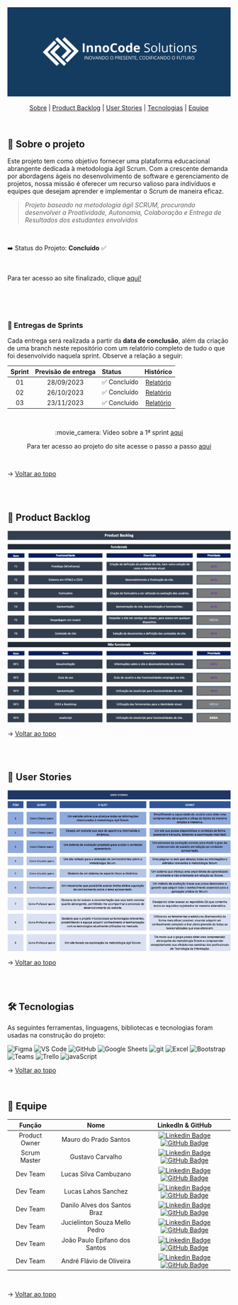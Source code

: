 
<img  src="https://github.com/InnoCodeSolutions/documentacao_InnoCodeSolutions/blob/bdcc472fad86403b27479968cbd2f5de9dfcc0cf/InnoCodeSolutions-banner.png" alt="banner_innocode" />

  

<br>

  

<span  id="topo">

  

<p  align="center">
<a  href="#sobre">Sobre</a> |
<a  href="#backlogs">Product Backlog</a> |
<a  href="#user_stories">User Stories</a> |
<a  href="#tecnologias">Tecnologias</a> |
<a  href="#equipe">Equipe</a>
</p>

  

<span  id="sobre">

  

<br>

  

## :bookmark_tabs: Sobre o projeto

  

Este projeto tem como objetivo fornecer uma plataforma educacional abrangente dedicada à metodologia ágil Scrum. Com a crescente demanda por abordagens ágeis no desenvolvimento de software e gerenciamento de projetos, nossa missão é oferecer um recurso valioso para indivíduos e equipes que desejam aprender e implementar o Scrum de maneira eficaz.

  

>  _Projeto baseado na metodologia ágil SCRUM, procurando desenvolver a Proatividade, Autonomia, Colaboração e Entrega de Resultados dos estudantes envolvidos_   

<br>

:arrow_right: Status do Projeto: **Concluído** ✅

<br>

Para ter acesso ao site finalizado, clique [aqui!](https://innocodesolutions.github.io/innoCodeSolutions/index.html)

<br>

<br>

<br>

  

### 🏁 Entregas de Sprints

  

Cada entrega será realizada a partir da **data de conclusão**, além da criação de uma branch neste repositório com um relatório completo de tudo o que foi desenvolvido naquela sprint. Observe a relação a seguir:

<div align="center">

| Sprint | Previsão de entrega | Status | Histórico |
|:--:|:----------:|:-------------------|:-------------------------------------------------:|
| 01 | 28/09/2023 | ✅ Concluído |[Relatório](sprint01_relatório.md)
| 02 | 26/10/2023 | ✅ Concluído |[Relatório](sprint02_relatório.md)
| 03 | 23/11/2023 | ✅ Concluído |[Relatório](sprint03_relatório.md)

</div>   

<div align="center">
<br>
  
<p>:movie_camera: Vídeo sobre a 1ª sprint <a href="https://youtu.be/G6foH98PoDM">aqui</a></p>
<p>Para ter acesso ao projeto do site acesse o passo a passo <a href="https://github.com/InnoCodeSolutions/documentacao_InnoCodeSolutions/blob/main/GUIA%20DE%20ACESSO%20À%20PROTÓTIPO.pdf">aqui</a></p>


<br>
</div>
  
→ [Voltar ao topo](#topo)

<br>

<br>

  

<span  id="backlogs">

  

## :dart: Product Backlog

  

<div  align="center" width="90%">

  

<img  src="product_backlog.png"  alt="product backlog"  />

  

</div>

  

→ [Voltar ao topo](#topo)

  

<br>

<br>

<span  id="user_stories">

## :scroll: User Stories

<div align="center">
<img src="https://github.com/InnoCodeSolutions/documentacao_InnoCodeSolutions/blob/ed0fb88db6f4626a1b95b56e7299567b6099b0a4/user_stories.png" alt="user_stories">
</div>

→ [Voltar ao topo](#topo)

<br>

<br> 

<span  id="tecnologias">

  

## 🛠️ Tecnologias

  

As seguintes ferramentas, linguagens, bibliotecas e tecnologias foram usadas na construção do projeto:

  

<img  src="https://img.shields.io/badge/Figma-CED4DA?style=for-the-badge&logo=figma&logoColor=DC143C"  alt="Figma"  />

  

<img  src="https://img.shields.io/badge/VS_Code-CED4DA?style=for-the-badge&logo=visual%20studio%20code&logoColor=0078D4"  alt="VS Code"  />

  

<img  src="https://img.shields.io/badge/GitHub-CED4DA?style=for-the-badge&logo=github&logoColor=20232A"  alt="GitHub"  />

  

<img  src="https://img.shields.io/badge/Google%20Sheets-CED4DA?style=for-the-badge&logo=google-sheets&logoColor=34A853"  alt="Google Sheets"  />

  

<img  src="https://img.shields.io/badge/GIT-E44C30?style=for-the-badge&logo=git&logoColor=white" alt="git"/>

  

<img  src="https://img.shields.io/badge/Microsoft_Excel-217346?style=for-the-badge&logo=microsoft-excel&logoColor=white"  alt="Excel"/>

  

<img  src="https://img.shields.io/badge/Bootstrap-563D7C?style=for-the-badge&logo=bootstrap&logoColor=white"  alt="Bootstrap"/>

  

<img  src="https://img.shields.io/badge/Microsoft_Teams-6264A7?style=for-the-badge&logo=microsoft-teams&logoColor=white"  alt="Teams"  />



<img  src="https://img.shields.io/badge/Trello-0052CC?style=for-the-badge&logo=trello&logoColor=white"  alt="Trello"  />

  

<img  src="https://img.shields.io/badge/JavaScript-323330?style=for-the-badge&logo=javascript&logoColor=F7DF1E" alt="javaScript" />

  

→ [Voltar ao topo](#topo)

  

<br>

  

<span  id="equipe">

  

## :busts_in_silhouette: Equipe

<div align="center">  

| Função | Nome | LinkedIn & GitHub |
| :---------:| :--------: | :---------------------: |
| Product Owner | Mauro do Prado Santos | [![Linkedin Badge](https://img.shields.io/badge/Linkedin-blue?style=flat-square&logo=Linkedin&logoColor=white)](https://www.linkedin.com/in/mauro-do-prado-santos-350b2720a) [![GitHub Badge](https://img.shields.io/badge/GitHub-111217?style=flat-square&logo=github&logoColor=white)](https://github.com/mauropradoo) |
| Scrum Master | Gustavo Carvalho | [![Linkedin Badge](https://img.shields.io/badge/Linkedin-blue?style=flat-square&logo=Linkedin&logoColor=white)](https://www.linkedin.com/in/gustavo-carvalho-73663514a/) [![GitHub Badge](https://img.shields.io/badge/GitHub-111217?style=flat-square&logo=github&logoColor=white)](https://github.com/xgustavu) |
| Dev Team | Lucas Silva Cambuzano | [![Linkedin Badge](https://img.shields.io/badge/Linkedin-blue?style=flat-square&logo=Linkedin&logoColor=white)](https://www.linkedin.com/in/lucas-cambuzano-ba4b6021a) [![GitHub Badge](https://img.shields.io/badge/GitHub-111217?style=flat-square&logo=github&logoColor=white)](https://github.com/LucasCambuzano) |
| Dev Team | Lucas Lahos Sanchez | [![Linkedin Badge](https://img.shields.io/badge/Linkedin-blue?style=flat-square&logo=Linkedin&logoColor=white)](https://www.linkedin.com/mwlite/profile/in/lucas-lahos-sanchez-7661b019b) [![GitHub Badge](https://img.shields.io/badge/GitHub-111217?style=flat-square&logo=github&logoColor=white)](https://github.com/lahoslucas) |
| Dev Team | Danilo Alves dos Santos Braz | [![Linkedin Badge](https://img.shields.io/badge/Linkedin-blue?style=flat-square&logo=Linkedin&logoColor=white)](https://www.linkedin.com/in/danilo-alves-dos-santos-braz-26058328b/) [![GitHub Badge](https://img.shields.io/badge/GitHub-111217?style=flat-square&logo=github&logoColor=white)](https://github.com/Danilo-Fatec) |
| Dev Team | Jucielinton Souza Mello Pedro | [![Linkedin Badge](https://img.shields.io/badge/Linkedin-blue?style=flat-square&logo=Linkedin&logoColor=white)](http://www.linkedin.com/in/jucieliton-pedro-3b220928b) [![GitHub Badge](https://img.shields.io/badge/GitHub-111217?style=flat-square&logo=github&logoColor=white)](https://github.com/Jucielitonpedro)|
| Dev Team | João Paulo Epifano dos Santos | [![Linkedin Badge](https://img.shields.io/badge/Linkedin-blue?style=flat-square&logo=Linkedin&logoColor=white)](https://www.linkedin.com/in/jo%C3%A3o-paulo-epifanio-dos-santos-295092a3) [![GitHub Badge](https://img.shields.io/badge/GitHub-111217?style=flat-square&logo=github&logoColor=white)](https://github.com/joao-epifanio)|
| Dev Team | André Flávio de Oliveira | [![Linkedin Badge](https://img.shields.io/badge/Linkedin-blue?style=flat-square&logo=Linkedin&logoColor=white)](https://www.linkedin.com/in/andr%C3%A9fl%C3%A1vio) [![GitHub Badge](https://img.shields.io/badge/GitHub-111217?style=flat-square&logo=github&logoColor=white)](https://github.com/andreflavio)|

</div> 

<br>

→ [Voltar ao topo](#topo)
